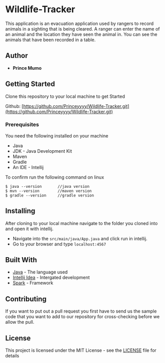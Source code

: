 # Wildlife-Tracker

This application is an evacuation application used by rangers to record animals in a sighting that is being cleared. A ranger can enter the name of an animal and the location they have seen the animal in. You can see the animals that have been recorded in a table.
## Author

* **Prince Mumo** 

## Getting Started

Clone this repository to your local machine to get Started

Github: [https://github.com/Princeyyyy/Wildlife-Tracker.git](https://github.com/Princeyyyy/Wildlife-Tracker.git)

### Prerequisites

You need the following installed on your machine
- Java
- JDK - Java Development Kit
- Maven
- Gradle
- An IDE - Intellij


To confirm run the following command on linux
```
$ java --version       //java version
$ mvn --version        //maven version
$ gradle --version     //gradle version
```

## Installing

After cloning to your local machine navigate to the folder you cloned into and open it with intellij.
* Navigate into the ``` src/main/java/App.java ``` and click run in intellij.
* Go to your browser and type ``` localhost:4567 ```



## Built With

* [Java](https://www.java.com/) - The language used
* [Intellij Idea](https://www.jetbrains.com/idea/) - Intergated development
* [Spark]() - Framework


## Contributing
If you want to put out a pull request you first have to send us the sample code that you want to add to our repository for cross-checking before we allow the pull.


## License

This project is licensed under the MIT License - see the [LICENSE](LICENSE) file for details

